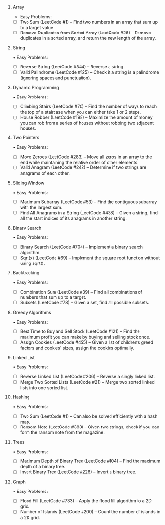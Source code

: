 1. Array

	-	Easy Problems:
    - [ ]   Two Sum (LeetCode #1) – Find two numbers in an array that sum up to a target value
    - [ ]   Remove Duplicates from Sorted Array (LeetCode #26) – Remove duplicates in a sorted array, and return the new length of the array.
    
2. String

	•	Easy Problems:
    - [ ]   Reverse String (LeetCode #344) – Reverse a string.
    - [ ]   Valid Palindrome (LeetCode #125) – Check if a string is a palindrome (ignoring spaces and punctuation).

3. Dynamic Programming

	•	Easy Problems:
    - [ ]   Climbing Stairs (LeetCode #70) – Find the number of ways to reach the top of a staircase when you can either take 1 or 2 steps.
    - [ ]   House Robber (LeetCode #198) – Maximize the amount of money you can rob from a series of houses without robbing two adjacent houses.

4. Two Pointers

	•	Easy Problems:
    - [ ]   Move Zeroes (LeetCode #283) – Move all zeros in an array to the end while maintaining the relative order of other elements.
    - [ ]   Valid Anagram (LeetCode #242) – Determine if two strings are anagrams of each other.

5. Sliding Window

	•	Easy Problems:
    - [ ]   Maximum Subarray (LeetCode #53) – Find the contiguous subarray with the largest sum.
    - [ ]   Find All Anagrams in a String (LeetCode #438) – Given a string, find all the start indices of its anagrams in another string.

6. Binary Search

	•	Easy Problems:
    - [ ]   Binary Search (LeetCode #704) – Implement a binary search algorithm.
    - [ ]   Sqrt(x) (LeetCode #69) – Implement the square root function without using sqrt().

7. Backtracking

	•	Easy Problems:
    - [ ]   Combination Sum (LeetCode #39) – Find all combinations of numbers that sum up to a target.
    - [ ]   Subsets (LeetCode #78) – Given a set, find all possible subsets.

8. Greedy Algorithms

	•	Easy Problems:
    - [ ]   Best Time to Buy and Sell Stock (LeetCode #121) – Find the maximum profit you can make by buying and selling stock once.
    - [ ]   Assign Cookies (LeetCode #455) – Given a list of children’s greed factors and cookies' sizes, assign the cookies optimally.

9. Linked List

	•	Easy Problems:
    - [ ]   Reverse Linked List (LeetCode #206) – Reverse a singly linked list.
    - [ ]   Merge Two Sorted Lists (LeetCode #21) – Merge two sorted linked lists into one sorted list.

10. Hashing

	•	Easy Problems:
    - [ ]   Two Sum (LeetCode #1) – Can also be solved efficiently with a hash map.
    - [ ]   Ransom Note (LeetCode #383) – Given two strings, check if you can form the ransom note from the magazine.

11. Trees

	•	Easy Problems:
    - [ ]   Maximum Depth of Binary Tree (LeetCode #104) – Find the maximum depth of a binary tree.
    - [ ]   Invert Binary Tree (LeetCode #226) – Invert a binary tree.

12. Graph

	•	Easy Problems:
    - [ ]   Flood Fill (LeetCode #733) – Apply the flood fill algorithm to a 2D grid.
    - [ ]   Number of Islands (LeetCode #200) – Count the number of islands in a 2D grid.